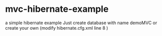 # mvc-hibernate-example
a simple hibernate example
Just create database with name demoMVC or create 
your own (modify  hibernate.cfg.xml line 8 ) 
